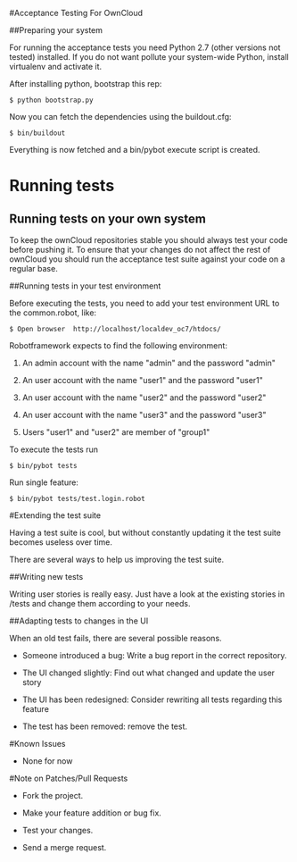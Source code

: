 #Acceptance Testing For OwnCloud

##Preparing your system

For running the acceptance tests you need Python 2.7 (other versions not tested) installed. If you do not want pollute your
system-wide Python, install virtualenv and activate it.

After installing python, bootstrap this rep:

    $ python bootstrap.py

Now you can fetch the dependencies using the buildout.cfg:

    $ bin/buildout

Everything is now fetched and a bin/pybot execute script is created.

# Running tests

## Running tests on your own system

To keep the ownCloud repositories stable you should always test your code
before pushing it. To ensure that your changes do not affect the rest of
ownCloud you should run the acceptance test suite against your code on a
regular base.

##Running tests in your test environment

Before executing the tests, you need to add your test environment URL to the common.robot, like:

    $ Open browser  http://localhost/localdev_oc7/htdocs/

Robotframework expects to find the following environment:

1. An admin account with the name "admin" and the password "admin"

1. An user account with the name "user1" and the password "user1"

1. An user account with the name "user2" and the password "user2"

1. An user account with the name "user3" and the password "user3"

1. Users "user1" and "user2" are member of "group1"

To execute the tests run

    $ bin/pybot tests

Run single feature:

    $ bin/pybot tests/test.login.robot


#Extending the test suite

Having a test suite is cool, but without constantly updating it the test suite 
becomes useless over time.

There are several ways to help us improving the test suite.

##Writing new tests

Writing user stories is really easy. Just have a look at the existing stories
in /tests and change them according to your needs.

##Adapting tests to changes in the UI

When an old test fails, there are several possible reasons.

* Someone introduced a bug: Write a bug report in the correct repository.

* The UI changed slightly: Find out what changed and update the user story

* The UI has been redesigned: Consider rewriting all tests regarding this
  feature

* The test has been removed: remove the test.

#Known Issues

* None for now

#Note on Patches/Pull Requests

* Fork the project.

* Make your feature addition or bug fix.

* Test your changes.

* Send a merge request.
